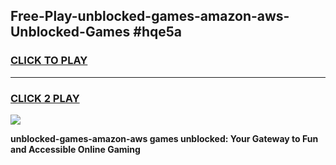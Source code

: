 
## Free-Play-unblocked-games-amazon-aws-Unblocked-Games #hqe5a
<h3>
<a href="https://news.freeplayer.one?title=unblocked-games-amazon-aws&ref=8M">CLICK TO PLAY</a></h3>
<hr>

<h3>
<a href="https://news.freeplayer.one?title=unblocked-games-amazon-aws&ref=8M">CLICK 2 PLAY</a>
  
</h3>

<a href="https://news.freeplayer.one?title=unblocked-games-amazon-aws&ref=8M"><img src="https://clearcache.store/games.png"></a>


**unblocked-games-amazon-aws games unblocked: Your Gateway to Fun and Accessible Online Gaming**
